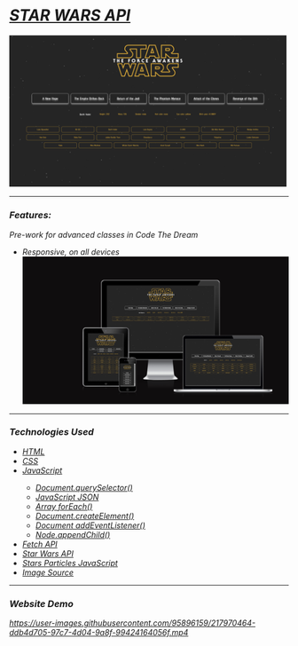 <h1><em><a href="https://star-wars-mvstoyan.netlify.app" target="_blank">STAR WARS API</a><em></h1>
    <img src="img/screen.png" alt="Project photo" width="500px">
<hr>
  <h3>Features:</h3>
  <p>Pre-work for advanced classes in Code The Dream</p>
    <ul>
      <li>Responsive, on all devices</li>
      <img src="img/screens.png" alt="Project photo" width="500px">
   </ul>
<hr>
  <h3>Technologies Used</h3>
   <ul>
      <li><a href="https://www.w3schools.com/html/" target="_blank">HTML</a></li>
      <li><a href="https://www.w3schools.com/css/" target="_blank">CSS</a></li>
      <li><a href="https://javascript.info/" target="_blank">JavaScript</a></li>
        <ul>
          <li><a href="https://developer.mozilla.org/en-US/docs/Web/API/Document/querySelector" target="_blank">Document.querySelector()</a></li>
          <li><a href="https://www.w3schools.com/js/js_json.asp" target="_blank">JavaScript JSON</a></li>
          <li><a href="https://www.w3schools.com/jsref/jsref_foreach.asp" target="_blank">Array forEach()</a></li>
          <li><a href="https://developer.mozilla.org/en-US/docs/Web/API/Document/createElement" target="_blank">Document.createElement()</a></li>
          <li><a href="https://www.w3schools.com/jsref/met_document_addeventlistener.asp" target="_blank">Document addEventListener()</a></li>
          <li><a href="https://developer.mozilla.org/en-US/docs/Web/API/Node/appendChild" target="_blank">Node.appendChild()</a></li>
        </ul>
      <li><a href="https://www.freecodecamp.org/news/how-to-make-api-calls-with-fetch/" target="_blank">Fetch API</a></li>
      <li><a href="https://www.swapi.tech/" target="_blank">Star Wars API</a></li>
      <li><a href="https://codepen.io/bob6664569" target="_blank">Stars Particles JavaScript</a></li>
      <li><a href="" target="_blank">Image Source</a></li>
   </ul>
<hr>
  <h3>Website Demo</h3>
<div>


https://user-images.githubusercontent.com/95896159/217970464-ddb4d705-97c7-4d04-9a8f-99424164056f.mp4



</div>


